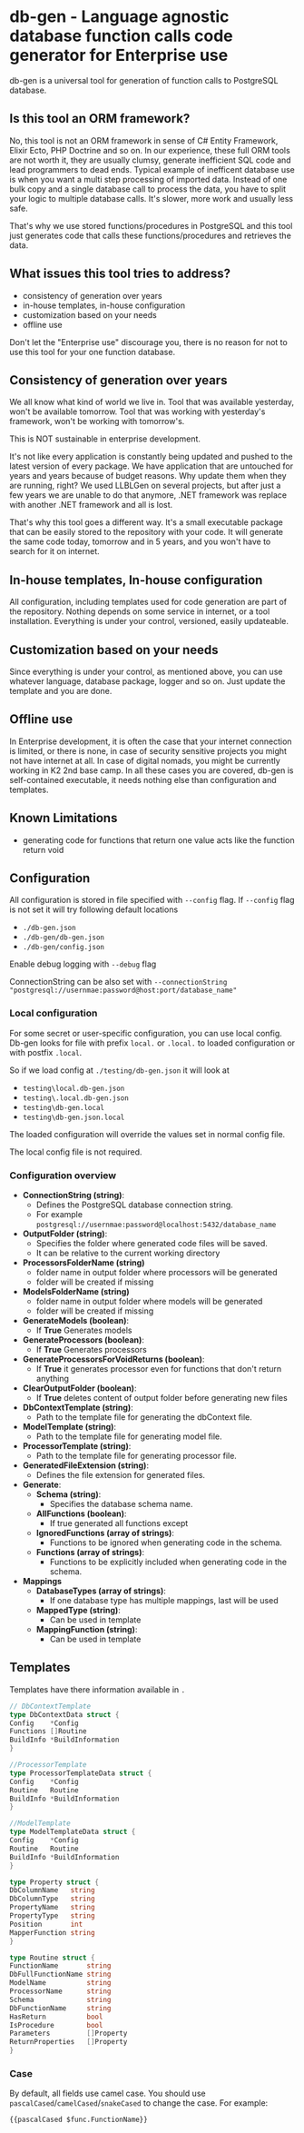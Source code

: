 # db-gen - Language agnostic database function calls code generator for Enterprise use

db-gen is a universal tool for generation of function calls to PostgreSQL database.

## Is this tool an ORM framework?

No, this tool is not an ORM framework in sense of C# Entity Framework, Elixir Ecto, PHP Doctrine and so on. In our experience, these full ORM tools are not
worth it, they are usually clumsy, generate inefficient SQL code and lead programmers to dead ends.
Typical example of inefficent database use is when you want a multi step processing of imported data. Instead of one bulk copy and a single database call to
process the data, you have to split your logic to multiple database calls. It's slower, more work and usually less safe.

That's why we use stored functions/procedures in PostgreSQL and this tool just generates code that calls these functions/procedures and retrieves the data.

## What issues this tool tries to address?

- consistency of generation over years
- in-house templates, in-house configuration
- customization based on your needs
- offline use

Don't let the "Enterprise use" discourage you, there is no reason for not to use this tool for your one function database.

## Consistency of generation over years

We all know what kind of world we live in. Tool that was available yesterday, won't be available tomorrow. Tool that was working with yesterday's framework,
won't be working with tomorrow's.

This is NOT sustainable in enterprise development.

It's not like every application is constantly being updated and pushed to the latest version of every package. We have application that are untouched for years
and years because of budget reasons. Why update them when they are running, right?
We used LLBLGen on several projects, but after just a few years we are unable to do that anymore, .NET framework was replace with another .NET framework and all
is lost.

That's why this tool goes a different way. It's a small executable package that can be easily stored to the repository with your code. It will generate the same
code today, tomorrow and in 5 years, and you won't have to search for it on internet.

## In-house templates, In-house configuration

All configuration, including templates used for code generation are part of the repository. Nothing depends on some service in internet, or a tool installation.
Everything is under your control, versioned, easily updateable.

## Customization based on your needs

Since everything is under your control, as mentioned above, you can use whatever language, database package, logger and so on. Just update the template and you
are done.

## Offline use

In Enterprise development, it is often the case that your internet connection is limited, or there is none, in case of security sensitive projects you might not
have internet at all. In case of digital nomads, you might be currently working in K2 2nd base camp. In all these cases you are covered, db-gen is
self-contained executable, it needs nothing else than configuration and templates.

## Known Limitations

- generating code for functions that return one value acts like the function return void

## Configuration

All configuration is stored in file specified with `--config` flag.
If `--config` flag is not set it will try following default locations

- `./db-gen.json`
- `./db-gen/db-gen.json`
- `./db-gen/config.json`

Enable debug logging with `--debug` flag

ConnectionString can be also set with `--connectionString "postgresql://usernmae:password@host:port/database_name"`

### Local configuration

For some secret or user-specific configuration, you can use local config.
Db-gen looks for file with prefix `local.` or `.local.` to loaded configuration
or with postfix `.local`.

So if we load config at `./testing/db-gen.json`
it will look at

- `testing\local.db-gen.json`
- `testing\.local.db-gen.json`
- `testing\db-gen.local`
- `testing\db-gen.json.local`

The loaded configuration will override the values set in normal config file.

The local config file is not required.

### Configuration overview

- **ConnectionString (string)**:
	- Defines the PostgreSQL database connection string.
	- For example `postgresql://usernmae:password@localhost:5432/database_name`
- **OutputFolder (string)**:
	- Specifies the folder where generated code files will be saved.
	- It can be relative to the current working directory
- **ProcessorsFolderName (string)**
	- folder name in output folder where processors will be generated
	- folder will be created if missing
- **ModelsFolderName (string)**
	- folder name in output folder where models will be generated
	- folder will be created if missing
- **GenerateModels (boolean)**:
	- If **True** Generates models
- **GenerateProcessors (boolean)**:
	- If **True** Generates processors
- **GenerateProcessorsForVoidReturns (boolean)**:
	- If **True** it generates processor even for functions that don't return anything
- **ClearOutputFolder (boolean)**:
	- If **True** deletes content of output folder before generating new files
- **DbContextTemplate (string)**:
	- Path to the template file for generating the dbContext file.
- **ModelTemplate (string)**:
	- Path to the template file for generating model file.
- **ProcessorTemplate (string)**:
	- Path to the template file for generating processor file.
- **GeneratedFileExtension (string)**:
	- Defines the file extension for generated files.
- **Generate**:
	- **Schema (string)**:
		- Specifies the database schema name.
	- **AllFunctions (boolean)**:
		- If true generated all functions except
	- **IgnoredFunctions (array of strings)**:
		- Functions to be ignored when generating code in the schema.
	- **Functions (array of strings)**:
		- Functions to be explicitly included when generating code in the schema.
- **Mappings**
	- **DatabaseTypes (array of strings)**:
		- If one database type has multiple mappings, last will be used
	- **MappedType (string)**:
		- Can be used in template
	- **MappingFunction (string)**:
		- Can be used in template

## Templates

Templates have there information available in `.`

```go
// DbContextTemplate
type DbContextData struct {
Config    *Config
Functions []Routine
BuildInfo *BuildInformation
}

//ProcessorTemplate
type ProcessorTemplateData struct {
Config    *Config
Routine   Routine
BuildInfo *BuildInformation
}

//ModelTemplate
type ModelTemplateData struct {
Config    *Config
Routine   Routine
BuildInfo *BuildInformation
}

type Property struct {
DbColumnName   string
DbColumnType   string
PropertyName   string
PropertyType   string
Position       int
MapperFunction string
}

type Routine struct {
FunctionName       string
DbFullFunctionName string
ModelName          string
ProcessorName      string
Schema             string
DbFunctionName     string
HasReturn          bool
IsProcedure        bool
Parameters         []Property
ReturnProperties   []Property
}

```

### Case

By default, all fields use camel case.
You should use `pascalCased`/`camelCased`/`snakeCased` to change the case.
For example:

```gotemplate
{{pascalCased $func.FunctionName}}
```
